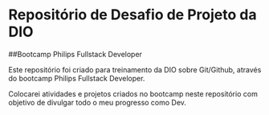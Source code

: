# Repositório de Desafio de Projeto da DIO
##Bootcamp Philips Fullstack Developer

Este repositório foi criado para treinamento da DIO sobre Git/Github, através do bootcamp Philips Fullstack Developer.

Colocarei atividades e projetos criados no bootcamp neste repositório com objetivo de divulgar todo o meu progresso como Dev.
